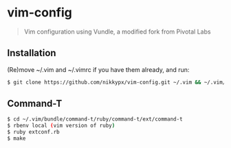 # vim-config

> Vim configuration using Vundle, a modified fork from Pivotal Labs

## Installation
(Re)move ~/.vim and ~/.vimrc if you have them already, and run:

```bash
$ git clone https://github.com/nikkypx/vim-config.git ~/.vim && ~/.vim/bin/install
```

## Command-T
```bash
$ cd ~/.vim/bundle/command-t/ruby/command-t/ext/command-t
$ rbenv local (vim version of ruby)
$ ruby extconf.rb
$ make
```
